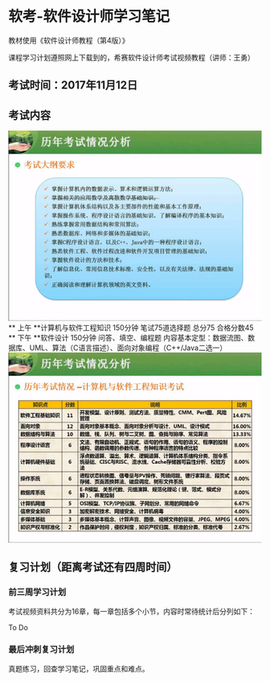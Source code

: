 # 软考-软件设计师学习笔记

教材使用《软件设计师教程（第4版）》

课程学习计划遵照网上下载到的，希赛软件设计师考试视频教程（讲师：王勇）

## 考试时间：2017年11月12日
## 考试内容
![考试大纲要求](/imgs/dagang.png) 
** 上午 **计算机与软件工程知识 150分钟 笔试75道选择题 总分75 合格分数45
** 下午 **软件设计 150分钟 问答、填空、编程题 内容基本定型：数据流图、数据库、UML、算法（C语言描述）、面向对象编程（C++/Java二选一）
![历年考试情况分析表](/imgs/1.png)
## 复习计划（距离考试还有四周时间）
### 前三周学习计划

考试视频资料共分为16章，每一章包括多个小节，内容时常待统计后分列如下：

To Do

### 最后冲刺复习计划

真题练习，回查学习笔记，巩固重点和难点。